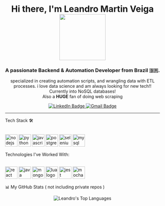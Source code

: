 
<h1 align="center">
Hi there, I'm Leandro Martin Veiga 

<div align="center">
<img src="https://media.giphy.com/media/v1.Y2lkPTc5MGI3NjExN3lmazB4YTFsaHY5dzZxNTZmNzRuMmJ4cmNvZWpvbG51dG4zMXVzbSZlcD12MV9zdGlja2Vyc19zZWFyY2gmY3Q9cw/XJZ64P8oSDrnvOa4fm/giphy.gif" width="150" />
</div>
</h1>
<h3 align="center">
A passionate Backend & Automation Developer from Brazil 🇧🇷.
</h3>
<p align="center">
specialized in creating automation scripts, and wrangling data with ETL processes. i love data science and am always looking for new tech!! Currently into NoSQL databases!<br>
Also a <b>HUGE</b> fan of doing web scraping
</p>
<div align="center">
<a href="https://www.linkedin.com/in/leandro-martin-veiga-b69386175/" target="_blank">
<img src="https://img.shields.io/badge/LinkedIn-0077B5?style=for-the-badge&logo=linkedin&logoColor=white" alt="LinkedIn Badge"/>
</a>
<a href="mailto:ronaldomon02@gmail.com">
<img src="https://img.shields.io/badge/Gmail-D14836?style=for-the-badge&logo=gmail&logoColor=white" alt="Gmail Badge"/>
</a>
</div>
<hr/>
Tech Stack 🛠️
<br><br>
<p align="left">
<img src="https://cdn.jsdelivr.net/gh/devicons/devicon/icons/nodejs/nodejs-original.svg" height="40" alt="nodejs logo" />
<img src="https://cdn.jsdelivr.net/gh/devicons/devicon/icons/python/python-original.svg" height="40" alt="python logo" />
<img src="https://cdn.jsdelivr.net/gh/devicons/devicon/icons/javascript/javascript-original.svg" height="40" alt="javascript logo" />
<img src="https://cdn.jsdelivr.net/gh/devicons/devicon/icons/postgresql/postgresql-original.svg" height="40" alt="postgresql logo" />
<img src="https://cdn.jsdelivr.net/gh/devicons/devicon/icons/selenium/selenium-original.svg" height="40" alt="selenium logo" />
<img src="https://cdn.jsdelivr.net/gh/devicons/devicon/icons/mysql/mysql-original-wordmark.svg" height="40" alt="mysql logo" />
</p>
Technologies I've Worked With:
<br><br>
<p align="left">
<img src="https://cdn.jsdelivr.net/gh/devicons/devicon/icons/react/react-original.svg" height="40" alt="react logo" />
<img src="https://cdn.jsdelivr.net/gh/devicons/devicon/icons/java/java-original.svg" height="40" alt="java logo" />
<img src="https://cdn.jsdelivr.net/gh/devicons/devicon/icons/mongodb/mongodb-original.svg" height="40" alt="mongodb logo" />
<img src="https://cdn.jsdelivr.net/gh/devicons/devicon/icons/lua/lua-original.svg" height="40" alt="lua logo" />
<img src="https://cdn.jsdelivr.net/gh/devicons/devicon/icons/jest/jest-plain.svg" height="40" alt="jest logo" />
<img src="https://cdn.jsdelivr.net/gh/devicons/devicon/icons/mocha/mocha-plain.svg" height="40" alt="mocha logo" />

</p>

📊 My GitHub Stats ( not including private repos )
<div align="center">
<img src="https://github-readme-stats.vercel.app/api/top-langs/?username=Anon4l&layout=compact&theme=tokyonight&hide_border=true&langs_count=8" alt="Leandro's Top Languages" />
</div>
